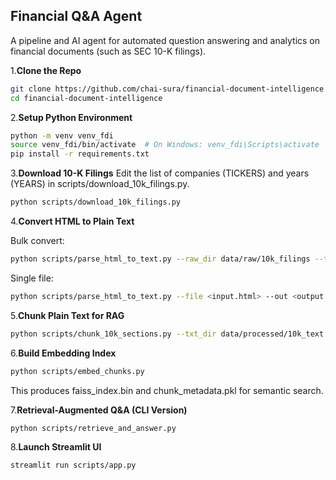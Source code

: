 ## Financial Q&A Agent
A pipeline and AI agent for automated question answering and analytics on financial documents (such as SEC 10-K filings).

1.**Clone the Repo**

```sh
git clone https://github.com/chai-sura/financial-document-intelligence.git
cd financial-document-intelligence
```


2.**Setup Python Environment**

```sh
python -m venv venv_fdi
source venv_fdi/bin/activate  # On Windows: venv_fdi\Scripts\activate
pip install -r requirements.txt
```


3.**Download 10-K Filings**
Edit the list of companies (TICKERS) and years (YEARS) in scripts/download_10k_filings.py.

```sh
python scripts/download_10k_filings.py
```

4.**Convert HTML to Plain Text**

Bulk convert:

```sh
python scripts/parse_html_to_text.py --raw_dir data/raw/10k_filings --text_dir data/processed/10k_text
```
Single file:


```sh
python scripts/parse_html_to_text.py --file <input.html> --out <output.txt>
```

5.**Chunk Plain Text for RAG**

```sh
python scripts/chunk_10k_sections.py --txt_dir data/processed/10k_text --out_dir data/chunks/10k_chunks
```


6.**Build Embedding Index**

```sh
python scripts/embed_chunks.py
```
This produces faiss_index.bin and chunk_metadata.pkl for semantic search.


7.**Retrieval-Augmented Q&A (CLI Version)**

```sh
python scripts/retrieve_and_answer.py
```

8.**Launch Streamlit UI**
```sh
streamlit run scripts/app.py
```